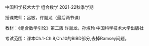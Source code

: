 中国科学技术大学 组合数学 2021-22秋季学期

授课教师；吕敏，许胤龙（最后两节课）

教材：《组合数学引论》第二版 许胤龙，孙淑玲 中国科学技术大学出版社

考试范围：课本Ch.1-Ch.8,Ch.10的BIBD部分,去掉Ramsey问题。
